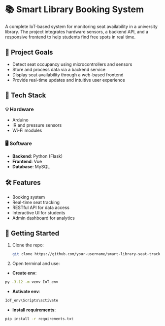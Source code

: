 # 📚 Smart Library Booking System

A complete IoT-based system for monitoring seat availability in a university library. The project integrates hardware sensors, a backend API, and a responsive frontend to help students find free spots in real time.

## 🎯 Project Goals

- Detect seat occupancy using microcontrollers and sensors
- Store and process data via a backend service
- Display seat availability through a web-based frontend
- Provide real-time updates and intuitive user experience

## 🧱 Tech Stack

### 💡 Hardware
- Arduino
- IR and pressure sensors
- Wi-Fi modules

### 🖥️ Software
- **Backend**: Python (Flask)
- **Frontend**: Vue
- **Database**: MySQL

## 🛠️ Features
- Booking system
- Real-time seat tracking
- RESTful API for data access
- Interactive UI for students
- Admin dashboard for analytics

## 🚀 Getting Started

1. Clone the repo:
   ```bash
   git clone https://github.com/your-username/smart-library-seat-tracker.git
2. Open terminal and use:
- **Create env**:
```bash  
py -3.12 -m venv IoT_env
```
- **Activate env**: 
```bash  
IoT_env\Scripts\activate
```
- **Install requirements**: 
 ```bash  
pip install -r requirements.txt
```